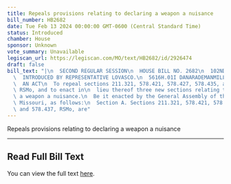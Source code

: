 ```yaml
---
title: Repeals provisions relating to declaring a weapon a nuisance
bill_number: HB2682
date: Tue Feb 13 2024 00:00:00 GMT-0600 (Central Standard Time)
status: Introduced
chamber: House
sponsor: Unknown
vote_summary: Unavailable
legiscan_url: https://legiscan.com/MO/text/HB2682/id/2926474
draft: false
bill_text: "|\n  SECOND REGULAR SESSION\n  HOUSE BILL NO. 2682\n  102ND GENERAL ASSEMBLY\n\
  \  INTRODUCED BY REPRESENTATIVE LOVASCO.\n  5616H.01I DANARADEMANMILLER,ChiefClerk\n\
  \  AN ACT\n  To repeal sections 211.321, 578.421, 578.427, 578.435, and 578.437,\
  \ RSMo, and to enact in\n  lieu thereof three new sections relating to declaring\
  \ a weapon a nuisance.\n  Be it enacted by the General Assembly of the state of\
  \ Missouri, as follows:\n  Section A. Sections 211.321, 578.421, 578.427, 578.435,\
  \ and 578.437, RSMo, are"
---
```

Repeals provisions relating to declaring a weapon a nuisance

---

## Read Full Bill Text

You can view the full text [here](https://legiscan.com/MO/text/HB2682/id/2926474).
